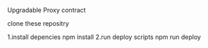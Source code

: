 Upgradable Proxy contract

clone these repositry

1.install depencies
npm install
2.run deploy scripts
npm run deploy

